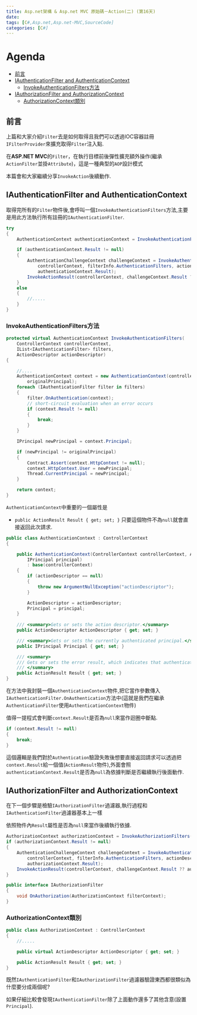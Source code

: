 ```yaml
---
title: Asp.net架構 & Asp.net MVC 原始碼－Action(二) (第16天)
date: 
tags: [C#,Asp.net,Asp.net-MVC,SourceCode]
categories: [C#]
---
```


# Agenda<!-- omit in toc -->
- [前言](#%E5%89%8D%E8%A8%80)
- [IAuthenticationFilter and AuthenticationContext](#IAuthenticationFilter-and-AuthenticationContext)
  - [InvokeAuthenticationFilters方法](#InvokeAuthenticationFilters%E6%96%B9%E6%B3%95)
- [IAuthorizationFilter and AuthorizationContext](#IAuthorizationFilter-and-AuthorizationContext)
  - [AuthorizationContext類別](#AuthorizationContext%E9%A1%9E%E5%88%A5)

## 前言

上篇和大家介紹`Filter`去是如何取得且我們可以透過IOC容器註冊`IFilterProvider`來擴充取得`Filter`注入點.

在**ASP.NET MVC**的`Filter`，在執行目標前後彈性擴充額外操作(繼承`ActionFilter`並掛`Attribute`)，這是一種典型的`AOP`設計模式

本篇會和大家繼續分享`InvokeAction`後續動作.

## IAuthenticationFilter and AuthenticationContext  

取得完所有的`Filter`物件後,會呼叫一個`InvokeAuthenticationFilters`方法,主要是用此方法執行所有註冊的`IAuthenticationFilter`.

```csharp
try
{
    AuthenticationContext authenticationContext = InvokeAuthenticationFilters(controllerContext, filterInfo.AuthenticationFilters, actionDescriptor);

    if (authenticationContext.Result != null)
    {
        AuthenticationChallengeContext challengeContext = InvokeAuthenticationFiltersChallenge(
            controllerContext, filterInfo.AuthenticationFilters, actionDescriptor,
            authenticationContext.Result);
        InvokeActionResult(controllerContext, challengeContext.Result ?? authenticationContext.Result);
    }
    else
    {
        //.....
    }
}
```

### InvokeAuthenticationFilters方法

```csharp
protected virtual AuthenticationContext InvokeAuthenticationFilters(
	ControllerContext controllerContext,
	IList<IAuthenticationFilter> filters, 
	ActionDescriptor actionDescriptor)
{

	//....
	AuthenticationContext context = new AuthenticationContext(controllerContext, actionDescriptor,
		originalPrincipal);
	foreach (IAuthenticationFilter filter in filters)
	{
		filter.OnAuthentication(context);
		// short-circuit evaluation when an error occurs
		if (context.Result != null)
		{
			break;
		}
	}

	IPrincipal newPrincipal = context.Principal;

	if (newPrincipal != originalPrincipal)
	{
		Contract.Assert(context.HttpContext != null);
		context.HttpContext.User = newPrincipal;
		Thread.CurrentPrincipal = newPrincipal;
	}

	return context;
}
```

`AuthenticationContext`中重要的一個屬性是

* `public ActionResult Result { get; set; }` 只要這個物件不為`null`就會直接返回此次請求.

```csharp
public class AuthenticationContext : ControllerContext
{

	public AuthenticationContext(ControllerContext controllerContext, ActionDescriptor actionDescriptor,
		IPrincipal principal)
		: base(controllerContext)
	{
		if (actionDescriptor == null)
		{
			throw new ArgumentNullException("actionDescriptor");
		}

		ActionDescriptor = actionDescriptor;
		Principal = principal;
	}
	
	/// <summary>Gets or sets the action descriptor.</summary>
	public ActionDescriptor ActionDescriptor { get; set; }

	/// <summary>Gets or sets the currently authenticated principal.</summary>
	public IPrincipal Principal { get; set; }

	/// <summary>
	/// Gets or sets the error result, which indicates that authentication was attempted and failed.
	/// </summary>
	public ActionResult Result { get; set; }
}
```

在方法中我封裝一個`AuthenticationContext`物件,把它當作參數傳入`IAuthenticationFilter.OnAuthentication`方法中(這就是我們在繼承`AuthenticationFilter`使用`AuthenticationContext`物件)

值得一提程式會判斷`context.Result`是否為`null`來當作迴圈中斷點.

```csharp
if (context.Result != null)
{
    break;
}
```

這個邏輯是我們對於`Authentication`驗證失敗後想要直接返回請求可以透過把`context.Result`給一個值(`ActionResult`物件),外面會照`authenticationContext.Result`是否為`null`為依據判斷是否繼續執行後面動作.

## IAuthorizationFilter and AuthorizationContext

在下一個步驟是檢驗`IAuthorizationFilter`過濾器,執行過程和`IAuthenticationFilter`過濾器基本上一樣

依照物件內`Result`屬性是否為`null`來當作後續執行依據.

```csharp
AuthorizationContext authorizationContext = InvokeAuthorizationFilters(controllerContext, filterInfo.AuthorizationFilters, actionDescriptor);
if (authorizationContext.Result != null)
{
	AuthenticationChallengeContext challengeContext = InvokeAuthenticationFiltersChallenge(
		controllerContext, filterInfo.AuthenticationFilters, actionDescriptor,
		authorizationContext.Result);
	InvokeActionResult(controllerContext, challengeContext.Result ?? authorizationContext.Result);
}

public interface IAuthorizationFilter
{
    void OnAuthorization(AuthorizationContext filterContext);
}
```

### AuthorizationContext類別

```csharp
public class AuthorizationContext : ControllerContext
{
	//.....

	public virtual ActionDescriptor ActionDescriptor { get; set; }

	public ActionResult Result { get; set; }
}
```

既然`IAuthenticationFilter`和`IAuthorizationFilter`過濾器驗證東西都很類似為什麼要分成兩個呢?

如果仔細比較會發現`IAuthenticationFilter`除了上面動作還多了其他含意(設置`Principal`).

